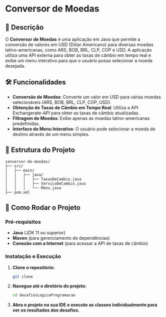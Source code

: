 # Conversor de Moedas

## 📄 Descrição

O **Conversor de Moedas** é uma aplicação em Java que permite a conversão de valores em USD (Dólar Americano) para diversas moedas latino-americanas, como ARS, BOB, BRL, CLP, COP e USD. A aplicação utiliza uma API externa para obter as taxas de câmbio em tempo real e exibe um menu interativo para que o usuário possa selecionar a moeda desejada.

## 🛠️ Funcionalidades

- **Conversão de Moedas**: Converte um valor em USD para várias moedas selecionáveis (ARS, BOB, BRL, CLP, COP, USD).
- **Obtenção de Taxas de Câmbio em Tempo Real**: Utiliza a API Exchangerate-API para obter as taxas de câmbio atualizadas.
- **Filtragem de Moedas**: Exibe apenas as moedas latino-americanas predefinidas.
- **Interface de Menu Interativo**: O usuário pode selecionar a moeda de destino através de um menu simples.

## 📂 Estrutura do Projeto
```plaintext
conversor-de-moedas/
├── src/
│   ├── main/
│   │   ├── java/
│   │   │   ├── TaxasDeCambio.java
│   │   │   ├── ServicoDeCambio.java
│   │   │   └── Menu.java
├── pom.xml
```
## 🚀 Como Rodar o Projeto

### Pré-requisitos

- **Java** (JDK 11 ou superior)
- **Maven** (para gerenciamento de dependências)
- **Conexão com a Internet** (para acessar a API de taxas de câmbio)

### Instalação e Execução
1. **Clone o repositório:**
   ```bash
   git clone 
2. **Navegue até o diretório do projeto:**
   ```bash
   cd desafiosLogicaProgramacao
3. **Abra o projeto na sua IDE e execute as classes individualmente para ver os resultados dos desafios.**
